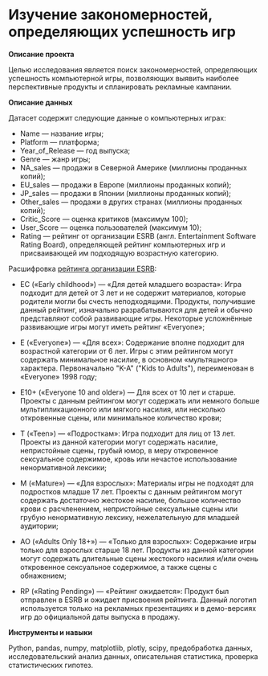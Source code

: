 # Изучение закономерностей, определяющих успешность игр

**Описание проекта**

Целью исследования является поиск закономерностей, определяющих успешность компьютерной игры, позволяющих выявить наиболее перспективные продукты и спланировать рекламные кампании.

**Описание данных**

Датасет содержит следующие данные о компьютерных играх:
- Name &mdash; название игры;
- Platform &mdash; платформа;
- Year_of_Release &mdash; год выпуска;
- Genre &mdash; жанр игры;
- NA_sales &mdash; продажи в Северной Америке (миллионы проданных копий);
- EU_sales &mdash; продажи в Европе (миллионы проданных копий);
- JP_sales &mdash; продажи в Японии (миллионы проданных копий);
- Other_sales &mdash; продажи в других странах (миллионы проданных копий);
- Critic_Score &mdash; оценка критиков (максимум 100);
- User_Score &mdash; оценка пользователей (максимум 10);
- Rating &mdash; рейтинг от организации ESRB (англ. Entertainment Software Rating Board), определяющей рейтинг компьютерных игр и присваивающей им подходящую возрастную категорию.

Расшифровка [рейтинга организации ESRB](https://ru.wikipedia.org/wiki/Entertainment_Software_Rating_Board):
- EC («Early childhood») &mdash; «Для детей младшего возраста»: Игра подходит для детей от 3 лет и не содержит материалов, которые родители могли бы счесть неподходящими. Продукты, получившие данный рейтинг, изначально разрабатываются для детей и обычно представляют собой развивающие игры. Некоторые усложнённые развивающие игры могут иметь рейтинг «Everyone»;

- E («Everyone») &mdash; «Для всех»: Содержание вполне подходит для возрастной категории от 6 лет. Игры с этим рейтингом могут содержать минимальное насилие, в основном «мультяшного» характера. Первоначально "K-A" ("Kids to Adults"), переименован в «Everyone» 1998 году;

- E10+ («Everyone 10 and older») &mdash; Для всех от 10 лет и старше. Проекты с данным рейтингом могут содержать или немного больше мультипликационного или мягкого насилия, или несколько откровенные сцены, или минимальное количество крови;

- T («Teen») &mdash; «Подросткам»: Игра подходит для лиц от 13 лет. Проекты из данной категории могут содержать насилие, непристойные сцены, грубый юмор, в меру откровенное сексуальное содержимое, кровь или нечастое использование ненормативной лексики;

- M («Mature») &mdash; «Для взрослых»: Материалы игры не подходят для подростков младше 17 лет. Проекты с данным рейтингом могут содержать достаточно жестокое насилие, большое количество крови с расчленением, непристойные сексуальные сцены или грубую ненормативную лексику, нежелательную для младшей аудитории;

- AO («Adults Only 18+») &mdash; «Только для взрослых»: Содержание игры только для взрослых старше 18 лет. Продукты из данной категории могут содержать длительные сцены жестокого насилия и/или очень откровенное сексуальное содержимое, а также сцены с обнажением;

- RP («Rating Pending») &mdash; «Рейтинг ожидается»: Продукт был отправлен в ESRB и ожидает присвоения рейтинга. Данный логотип используется только на рекламных презентациях и в демо-версиях игр до официальной даты выпуска в продажу.

**Инструменты и навыки**

Python, pandas, numpy, matplotlib, plotly, scipy, предобработка данных, исследовательский анализ данных, описательная статистика, проверка статистических гипотез.